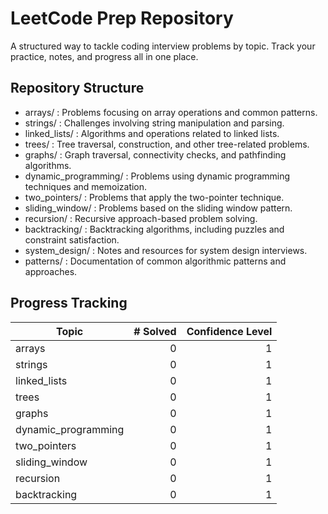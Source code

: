 # LeetCode Prep Repository

A structured way to tackle coding interview problems by topic. Track your practice, notes, and progress all in one place.

## Repository Structure

- arrays/               : Problems focusing on array operations and common patterns.
- strings/              : Challenges involving string manipulation and parsing.
- linked_lists/         : Algorithms and operations related to linked lists.
- trees/                : Tree traversal, construction, and other tree-related problems.
- graphs/               : Graph traversal, connectivity checks, and pathfinding algorithms.
- dynamic_programming/  : Problems using dynamic programming techniques and memoization.
- two_pointers/         : Problems that apply the two-pointer technique.
- sliding_window/       : Problems based on the sliding window pattern.
- recursion/            : Recursive approach-based problem solving.
- backtracking/         : Backtracking algorithms, including puzzles and constraint satisfaction.
- system_design/        : Notes and resources for system design interviews.
- patterns/             : Documentation of common algorithmic patterns and approaches.

## Progress Tracking

| Topic                  | # Solved | Confidence Level       |
|------------------------|---------:|-----------------------:|
| arrays                 |        0 |                      1 |
| strings                |        0 |                      1 |
| linked_lists           |        0 |                      1 |
| trees                  |        0 |                      1 |
| graphs                 |        0 |                      1 |
| dynamic_programming    |        0 |                      1 |
| two_pointers           |        0 |                      1 |
| sliding_window         |        0 |                      1 |
| recursion              |        0 |                      1 |
| backtracking           |        0 |                      1 |